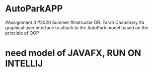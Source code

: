 # AutoParkAPP
#Assignment 3
#2020 Summer
#Instructor DR. Farah Chanchary
#a graphical user interface to attach to the AutoPark model based on the principle of OOP
# need model of JAVAFX, RUN ON INTELLIJ
